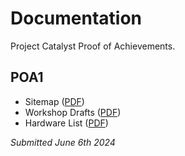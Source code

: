 # Documentation

Project Catalyst Proof of Achievements.

## POA1

- Sitemap ([PDF](POA-1/POA1-Sitemap.pdf))
- Workshop Drafts ([PDF](POA-1/POA1-Workshops.pdf))
- Hardware List ([PDF](POA-1/POA1-Hardware.pdf))

_Submitted June 6th 2024_

